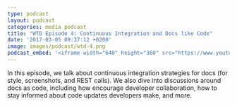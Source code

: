 ```yaml
---
type: podcast
layout: podcast
categories: media podcast
title: "WTD Episode 4: Continuous Integration and Docs like Code"
date: '2017-03-05 09:37:12 +0200'
image: images/podcast/wtd-4.png
podcast_embed: '<iframe width="640" height="360" src="https://www.youtube.com/embed/xT0WPZI62C4" frameborder="0" allowfullscreen></iframe>'
---
```


In this episode, we talk about continuous integration strategies for docs (for style, screenshots, and REST calls). We also dive into discussions around docs as code, including how encourage developer collaboration, how to stay informed about code updates developers make, and more.
